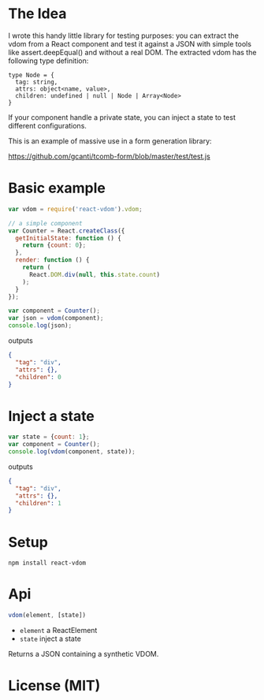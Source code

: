 # The Idea

I wrote this handy little library for testing purposes: you can extract the vdom from a React
component and test it against a JSON with simple tools like assert.deepEqual() and without a real DOM.
The extracted vdom has the following type definition:

    type Node = {
      tag: string,
      attrs: object<name, value>,
      children: undefined | null | Node | Array<Node>
    }

If your component handle a private state, you can inject a state to test different configurations.

This is an example of massive use in a form generation library:

https://github.com/gcanti/tcomb-form/blob/master/test/test.js

# Basic example

```js
var vdom = require('react-vdom').vdom;

// a simple component
var Counter = React.createClass({
  getInitialState: function () {
    return {count: 0};
  },
  render: function () {
    return (
      React.DOM.div(null, this.state.count)
    );
  }
});

var component = Counter();
var json = vdom(component);
console.log(json);
```

outputs

```json
{
  "tag": "div",
  "attrs": {},
  "children": 0
}
```

# Inject a state

```js
var state = {count: 1};
var component = Counter();
console.log(vdom(component, state));
```

outputs

```json
{
  "tag": "div",
  "attrs": {},
  "children": 1
}
```

# Setup

    npm install react-vdom

# Api

```js
vdom(element, [state])
```

- `element` a ReactElement
- `state` inject a state

Returns a JSON containing a synthetic VDOM.

# License (MIT)